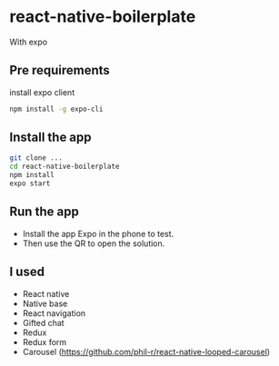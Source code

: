 # react-native-boilerplate

With expo

## Pre requirements

install expo client

```bash
npm install -g expo-cli
```

## Install the app

```bash
git clone ...
cd react-native-boilerplate
npm install
expo start
```

## Run the app

- Install the app Expo in the phone to test.
- Then use the QR to open the solution.

## I used

- React native
- Native base
- React navigation
- Gifted chat
- Redux
- Redux form
- Carousel (https://github.com/phil-r/react-native-looped-carousel)
